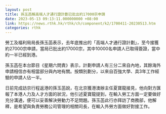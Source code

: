 ```yaml
---
layout: post
title: 孫玉菡稱高端人才通行證計劃已批出約17000宗申請
date: 2023-05-13 09:13:11.000000000 +08:00
link: https://news.rthk.hk/rthk/ch/component/k2/1700411-20230513.htm
categories: rthk
---
```


勞工及福利局局長孫玉菡表示，去年底推出的「高端人才通行證計劃」，至今接獲約27000宗申請，當局已批出約17000宗，其中10000名申請人已取得簽證，當中約一半已經到港。

孫玉菡在本台節目《星期六問責》表示，計劃申請人有三分二來自內地，其餘海外申請相信亦有相當部分與內地有關。按類別劃分，以來自百強大學、具3年工作經驗的申請人佔一半。

日前完成訪京行程返港的孫玉菡說，在北京獲港澳辦主任夏寶龍接見，他向對方匯報了本港人力及人才方面的狀況，他引述夏寶龍提到，在輸入勞工方面一定要做好充分溝通，便可以妥善解決勞動力不足問題。孫玉菡此行亦拜訪了商務部，他解釋，是希望與負責勞務公司管理的相關司長，在輸入外勞方面做好對接工作。
